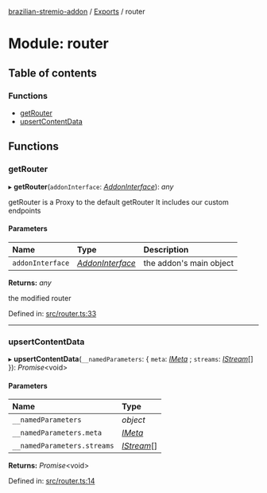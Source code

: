 [brazilian-stremio-addon](../README.md) / [Exports](../modules.md) / router

# Module: router

## Table of contents

### Functions

- [getRouter](router.md#getrouter)
- [upsertContentData](router.md#upsertcontentdata)

## Functions

### getRouter

▸ **getRouter**(`addonInterface`: [*AddonInterface*](../interfaces/persistence_models_stremio.addoninterface.md)): *any*

getRouter is a Proxy to the default getRouter
It includes our custom endpoints

#### Parameters

| Name | Type | Description |
| :------ | :------ | :------ |
| `addonInterface` | [*AddonInterface*](../interfaces/persistence_models_stremio.addoninterface.md) | the addon's main object |

**Returns:** *any*

the modified router

Defined in: [src/router.ts:33](https://github.com/victorgveloso/MicoLeaoDubladoAPI/blob/9dfa6b5/src/router.ts#L33)

___

### upsertContentData

▸ **upsertContentData**(`__namedParameters`: { `meta`: [*IMeta*](../interfaces/persistence_models_meta.imeta.md) ; `streams`: [*IStream*](../interfaces/persistence_models_stream.istream.md)[]  }): *Promise*<void\>

#### Parameters

| Name | Type |
| :------ | :------ |
| `__namedParameters` | *object* |
| `__namedParameters.meta` | [*IMeta*](../interfaces/persistence_models_meta.imeta.md) |
| `__namedParameters.streams` | [*IStream*](../interfaces/persistence_models_stream.istream.md)[] |

**Returns:** *Promise*<void\>

Defined in: [src/router.ts:14](https://github.com/victorgveloso/MicoLeaoDubladoAPI/blob/9dfa6b5/src/router.ts#L14)
